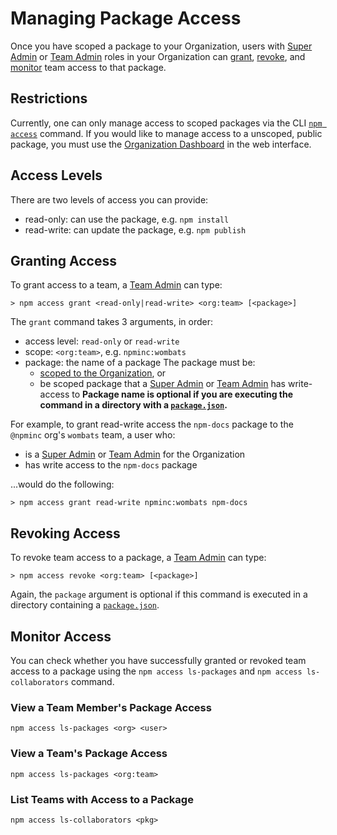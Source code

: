 <!--
title: 07 - Package Access
featured: true
-->

# Managing Package Access

Once you have scoped a package to your Organization, users with 
[Super Admin] or [Team Admin] roles in your Organization can
[grant][1], [revoke][2], and [monitor][3] team access to that
package.

## Restrictions

Currently, one can only manage access to scoped packages via the CLI
[`npm access`] command. If you would like to manage access to a unscoped,
public package, you must use the [Organization Dashboard][4] in the
web interface.

## Access Levels 

There are two levels of access you can provide:
- read-only: can use the package, e.g. `npm install`
- read-write: can update the package, e.g. `npm publish`

## Granting Access

To grant access to a team, a [Team Admin] can type:
 
```
> npm access grant <read-only|read-write> <org:team> [<package>]
```

The `grant` command takes 3 arguments, in order:
  - access level: `read-only` or `read-write`
  - scope: `<org:team>`, e.g. `npminc:wombats`
  - package: the name of a package
    The package must be:
      - [scoped to the Organization][5], or
      - be scoped package that a [Super Admin] or [Team Admin] has
        write-access to
    **Package name is optional if you are executing the command in a
    directory with a [`package.json`].**


For example, to  grant read-write access the `npm-docs` package to
the `@npminc` org's `wombats` team, a user who:
  - is a [Super Admin] or [Team Admin] for the Organization
  - has write access to the `npm-docs` package

...would do the following:

```
> npm access grant read-write npminc:wombats npm-docs
```

## Revoking Access

To revoke team access to a package, a [Team Admin] can type:

```
> npm access revoke <org:team> [<package>]
```

Again, the `package` argument is optional if this command is
executed in a directory containing a [`package.json`].

## Monitor Access

You can check whether you have successfully granted or revoked
team access to a package using the `npm access ls-packages` and
`npm access ls-collaborators` command.

### View a Team Member's Package Access
```
npm access ls-packages <org> <user>
```

### View a Team's Package Access
```
npm access ls-packages <org:team>
```

### List Teams with Access to a Package
```
npm access ls-collaborators <pkg>
```

[Team Admin]: /orgs/roles#team-admin
[Super Admin]: /orgs/roles#super-admin
[1]: #granting-access
[2]: #revoking-access
[3]: #monitor-access
[4]: /orgs/setup#organization-dashboard
[5]: /orgs/scoping-packages
[`npm access`]: /cli/npm-access
[`package.json`]: /files/package.json
